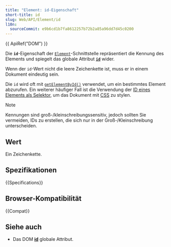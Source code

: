 ```yaml
---
title: "Element: id-Eigenschaft"
short-title: id
slug: Web/API/Element/id
l10n:
  sourceCommit: e9b6cd1b7fa8612257b72b2a85a96dd7d45c0200
---
```


{{ ApiRef("DOM") }}

Die **`id`**-Eigenschaft der [`Element`](/de/docs/Web/API/Element)-Schnittstelle
repräsentiert die Kennung des Elements und spiegelt das
globale Attribut [**`id`**](/de/docs/Web/HTML/Reference/Global_attributes/id) wider.

Wenn der `id`-Wert nicht die leere Zeichenkette ist, muss er in einem Dokument eindeutig sein.

Die `id` wird oft mit [`getElementById()`](/de/docs/Web/API/Document/getElementById) verwendet, um ein bestimmtes Element abzurufen. Ein weiterer häufiger Fall ist die Verwendung der [ID eines Elements als Selektor](/de/docs/Web/CSS/ID_selectors), um das Dokument mit [CSS](/de/docs/Web/CSS) zu stylen.

> [!NOTE]
> Kennungen sind groß-/kleinschreibungssensitiv, jedoch sollten Sie vermeiden,
> IDs zu erstellen, die sich nur in der Groß-/Kleinschreibung unterscheiden.

## Wert

Ein Zeichenkette.

## Spezifikationen

{{Specifications}}

## Browser-Kompatibilität

{{Compat}}

## Siehe auch

- Das DOM [**id**](/de/docs/Web/HTML/Reference/Global_attributes/id)
  globale Attribut.
